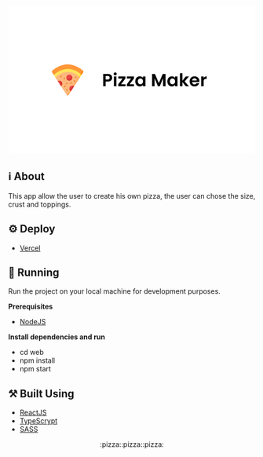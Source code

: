 <p align="center">
  <img src="images/pizza-maker-logo.png" />
</p>

## :information_source: About
This app allow the user to create his own pizza, the user can chose the size, crust and toppings.

## :gear: Deploy
- <a href="https://pizza-maker.vercel.app/" target="_blank">Vercel</a>

## :checkered_flag: Running
Run the project on your local machine for development purposes.

**Prerequisites**
- <a href="https://nodejs.org/en/" target="_blank">NodeJS</a>

**Install dependencies and run**
- cd web
- npm install
- npm start

## :hammer_and_pick: Built Using
- <a href="https://reactjs.org/" target="_blank">ReactJS</a>
- <a href="https://www.typescriptlang.org/" target="_blank">TypeScrypt</a>
- <a href="https://sass-lang.com/" target="_blank">SASS</a>

<p align="center">
 :pizza::pizza::pizza:
</p>
